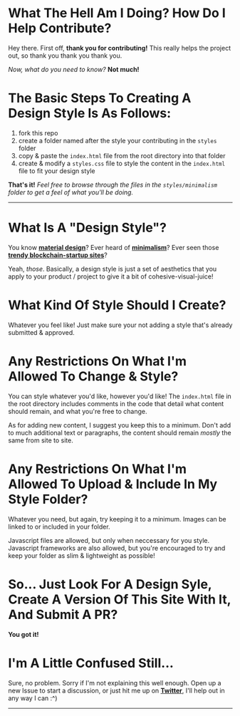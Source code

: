 # What The Hell Am I Doing? How Do I Help Contribute?
Hey there. First off, **thank you for contributing!** This really helps the project out, so thank you thank you thank you.

*Now, what do you need to know?* **Not much!**

# The Basic Steps To Creating A Design Style Is As Follows:
1. fork this repo
2. create a folder named after the style your contributing in the `styles` folder
3. copy & paste the `index.html` file from the root directory into that folder
4. create & modify a `styles.css` file to style the content in the `index.html` file to fit your design style

**That's it!**
*Feel free to browse through the files in the `styles/minimalism` folder to get a feel of what you'll be doing.*

***

# What Is A "Design Style"?
You know [**material design**](https://material.io/design/)? Ever heard of [**minimalism**](https://visme.co/blog/minimalist-graphic-design/)? Ever seen those [**trendy blockchain-startup sites**](https://www.google.com/search?q=trendy+blockchain+site+design&sxsrf=ACYBGNScBv0fHOLeN2CWAf8iJUKePTMVaw:1570037999932&source=lnms&tbm=isch&sa=X&ved=0ahUKEwjI_JOqj_7kAhVR1qwKHQYdAmMQ_AUIEigB&biw=1600&bih=806)?

Yeah, *those*. Basically, a design style is just a set of aesthetics that you apply to your product / project to give it a bit of cohesive-visual-juice!

# What Kind Of Style Should I Create?
Whatever you feel like! Just make sure your not adding a style that's already submitted & approved.

# Any Restrictions On What I'm Allowed To Change & Style?
You can style whatever you'd like, however you'd like! The `index.html` file in the root directory includes comments in the code that detail what content should remain, and what you're free to change.

As for adding new content, I suggest you keep this to a minimum. Don't add to much additional text or paragraphs, the content should remain *mostly* the same from site to site.

# Any Restrictions On What I'm Allowed To Upload & Include In My Style Folder?
Whatever you need, but again, try keeping it to a minimum. Images can be linked to or included in your folder.

Javascript files are allowed, but only when neccessary for you style. Javascript frameworks are also allowed, but you're encouraged to try and keep your folder as slim & lightweight as possible!

# So... Just Look For A Design Syle, Create A Version Of This Site With It, And Submit A PR?
**You got it!**

# I'm A Little Confused Still...
Sure, no problem. Sorry if I'm not explaining this well enough. Open up a new Issue to start a discussion, or just hit me up on [**Twitter**](https://twitter.com/StuffBySpencer), I'll help out in any way I can :^)

***
